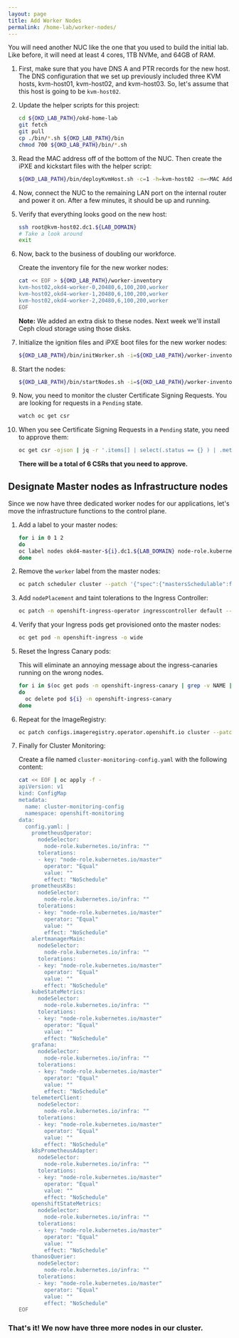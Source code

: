 ```yaml
---
layout: page
title: Add Worker Nodes
permalink: /home-lab/worker-nodes/
---
```


You will need another NUC like the one that you used to build the initial lab.  Like before, it will need at least 4 cores, 1TB NVMe, and 64GB of RAM.

1. First, make sure that you have DNS A and PTR records for the new host. The DNS configuration that we set up previously included three KVM hosts, kvm-host01, kvm-host02, and kvm-host03.  So, let's assume that this host is going to be `kvm-host02`.

1. Update the helper scripts for this project:

   ```bash
   cd ${OKD_LAB_PATH}/okd-home-lab
   git fetch
   git pull
   cp ./bin/*.sh ${OKD_LAB_PATH}/bin
   chmod 700 ${OKD_LAB_PATH}/bin/*.sh
   ```

1. Read the MAC address off of the bottom of the NUC. Then create the iPXE and kickstart files with the helper script:

   ```bash
   ${OKD_LAB_PATH}/bin/deployKvmHost.sh -c=1 -h=kvm-host02 -m=<MAC Address Here> -d=nvme0n1
   ```

1. Now, connect the NUC to the remaining LAN port on the internal router and power it on. After a few minutes, it should be up and running.

1. Verify that everything looks good on the new host:

   ```bash
   ssh root@kvm-host02.dc1.${LAB_DOMAIN}
   # Take a look around
   exit
   ```

1. Now, back to the business of doubling our workforce.

   Create the inventory file for the new worker nodes:

   ```bash
   cat << EOF > ${OKD_LAB_PATH}/worker-inventory
   kvm-host02,okd4-worker-0,20480,6,100,200,worker
   kvm-host02,okd4-worker-1,20480,6,100,200,worker
   kvm-host02,okd4-worker-2,20480,6,100,200,worker
   EOF
   ```

   __Note:__ We added an extra disk to these nodes.  Next week we'll install Ceph cloud storage using those disks.

1. Initialize the ignition files and iPXE boot files for the new worker nodes:

   ```bash
   ${OKD_LAB_PATH}/bin/initWorker.sh -i=${OKD_LAB_PATH}/worker-inventory -c=1
   ```

1. Start the nodes:

   ```bash
   ${OKD_LAB_PATH}/bin/startNodes.sh -i=${OKD_LAB_PATH}/worker-inventory -c=1
   ```

1. Now, you need to monitor the cluster Certificate Signing Requests.  You are looking for requests in a `Pending` state.

   ```bash
   watch oc get csr
   ```

1. When you see Certificate Signing Requests in a `Pending` state, you need to approve them:

   ```bash
   oc get csr -ojson | jq -r '.items[] | select(.status == {} ) | .metadata.name' | xargs oc adm certificate approve
   ```

   __There will be a total of 6 CSRs that you need to approve.__

## Designate Master nodes as Infrastructure nodes

Since we now have three dedicated worker nodes for our applications, let's move the infrastructure functions to the control plane.

1. Add a label to your master nodes:

   ```bash
   for i in 0 1 2
   do
   oc label nodes okd4-master-${i}.dc1.${LAB_DOMAIN} node-role.kubernetes.io/infra=""
   done
   ```

1. Remove the `worker` label from the master nodes:

   ```bash
   oc patch scheduler cluster --patch '{"spec":{"mastersSchedulable":false}}' --type=merge
   ```

1. Add `nodePlacement` and taint tolerations to the Ingress Controller:

   ```bash
   oc patch -n openshift-ingress-operator ingresscontroller default --patch '{"spec":{"nodePlacement":{"nodeSelector":{"matchLabels":{"node-role.kubernetes.io/infra":""}},"tolerations":[{"key":"node.kubernetes.io/unschedulable","effect":"NoSchedule"},{"key":"node-role.kubernetes.io/master","effect":"NoSchedule"}]}}}' --type=merge
   ```

1. Verify that your Ingress pods get provisioned onto the master nodes:

   ```bash
   oc get pod -n openshift-ingress -o wide
   ```

1. Reset the Ingress Canary pods:

   This will eliminate an annoying message about the ingress-canaries running on the wrong nodes.

   ```bash
   for i in $(oc get pods -n openshift-ingress-canary | grep -v NAME | cut -d" " -f1)
   do
     oc delete pod ${i} -n openshift-ingress-canary
   done
   ```

1. Repeat for the ImageRegistry:

   ```bash
   oc patch configs.imageregistry.operator.openshift.io cluster --patch '{"spec":{"nodeSelector":{"node-role.kubernetes.io/infra":""},"tolerations":[{"key":"node.kubernetes.io/unschedulable","effect":"NoSchedule"},{"key":"node-role.kubernetes.io/master","effect":"NoSchedule"}]}}' --type=merge
   ```

1. Finally for Cluster Monitoring:

   Create a file named `cluster-monitoring-config.yaml` with the following content:

   ```bash
   cat << EOF | oc apply -f -
   apiVersion: v1
   kind: ConfigMap
   metadata:
     name: cluster-monitoring-config
     namespace: openshift-monitoring
   data:
     config.yaml: |
       prometheusOperator:
         nodeSelector:
           node-role.kubernetes.io/infra: ""
         tolerations:
         - key: "node-role.kubernetes.io/master"
           operator: "Equal"
           value: ""
           effect: "NoSchedule"
       prometheusK8s:
         nodeSelector:
           node-role.kubernetes.io/infra: ""
         tolerations:
         - key: "node-role.kubernetes.io/master"
           operator: "Equal"
           value: ""
           effect: "NoSchedule"
       alertmanagerMain:
         nodeSelector:
           node-role.kubernetes.io/infra: ""
         tolerations:
         - key: "node-role.kubernetes.io/master"
           operator: "Equal"
           value: ""
           effect: "NoSchedule"
       kubeStateMetrics:
         nodeSelector:
           node-role.kubernetes.io/infra: ""
         tolerations:
         - key: "node-role.kubernetes.io/master"
           operator: "Equal"
           value: ""
           effect: "NoSchedule"
       grafana:
         nodeSelector:
           node-role.kubernetes.io/infra: ""
         tolerations:
         - key: "node-role.kubernetes.io/master"
           operator: "Equal"
           value: ""
           effect: "NoSchedule"
       telemeterClient:
         nodeSelector:
           node-role.kubernetes.io/infra: ""
         tolerations:
         - key: "node-role.kubernetes.io/master"
           operator: "Equal"
           value: ""
           effect: "NoSchedule"
       k8sPrometheusAdapter:
         nodeSelector:
           node-role.kubernetes.io/infra: ""
         tolerations:
         - key: "node-role.kubernetes.io/master"
           operator: "Equal"
           value: ""
           effect: "NoSchedule"
       openshiftStateMetrics:
         nodeSelector:
           node-role.kubernetes.io/infra: ""
         tolerations:
         - key: "node-role.kubernetes.io/master"
           operator: "Equal"
           value: ""
           effect: "NoSchedule"
       thanosQuerier:
         nodeSelector:
           node-role.kubernetes.io/infra: ""
         tolerations:
         - key: "node-role.kubernetes.io/master"
           operator: "Equal"
           value: ""
           effect: "NoSchedule"
   EOF
   ```

### That's it!  We now have three more nodes in our cluster.